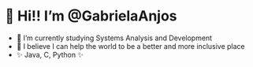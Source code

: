 # 👋 Hi!! I’m @GabrielaAnjos
- 🌱 I’m currently studying Systems Analysis and Development
- 💞️ I believe I can help the world to be a better and more inclusive place
-  ✨ Java, C, Python ✨

<!--- 💞️ I’m looking to collaborate on ...
- 📫 How to reach me ...
--->

<!---
GabrielaAnjos/GabrielaAnjos is a ✨ special ✨ repository because its `README.md` (this file) appears on your GitHub profile.
You can click the Preview link to take a look at your changes.
--->

